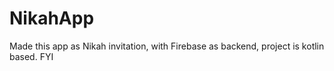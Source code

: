 # NikahApp
Made this app as Nikah invitation, with Firebase as backend, project is kotlin based. FYI
